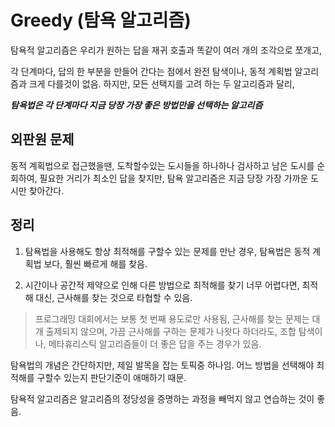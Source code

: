 
# Greedy (탐욕 알고리즘)

  
탐욕적 알고리즘은 우리가 원하는 답을 재귀 호출과 똑같이 여러 개의 조각으로 쪼개고,

각 단계마다, 답의 한 부분을 만들어 간다는 점에서 완전 탐색이나, 동적 계획법 알고리즘과 크게 다를것이 없음. 하지만, 모든 선택지를 고려 하는 두 알고리즘과 달리,

***탐욕법은 각 단계마다 지금 당장 가장 좋은 방법만을 선택하는 알고리즘***

  

## 외판원 문제

동적 계획법으로 접근했을땐, 도착할수있는 도시들을 하나하나 검사하고 남은 도시를 순회하여, 
필요한 거리가 최소인 답을 찾지만, 탐욕 알고리즘은 지금 당장 가장 가까운 도시만 찾아간다.
  

## 정리

1. 탐욕법을 사용해도 항상 최적해를 구할수 있는 문제를 만난 경우, 탐욕법은 동적 계획법 보다, 훨씬 빠르게 해를 찾음.

2. 시간이나 공간적 제약으로 인해 다른 방법으로 최적해를 찾기 너무 어렵다면, 최적해 대신, 근사해를 찾는 것으로 타협할 수 있음.

> 프로그래밍 대회에서는 보통 첫 번째 용도로만 사용됨, 근사해를 찾는 문제는 대개 출제되지 않으며, 가끔 근사해를 구하는 문제가 나왓다 하더라도, 조합 탐색이나, 메타휴리스틱 알고리즘들이 더 좋은 답을 주는 경우가 있음.

탐욕법의 개념은 간단하지만, 제일 발목을 잡는 토픽중 하나임.
어느 방법을 선택해야 최적해를 구할수 있는지 판단기준이 애매하기 때문.

탐욕적 알고리즘은 알고리즘의 정당성을 증명하는 과정을 빼먹지 않고 연습하는 것이 좋음.
 
